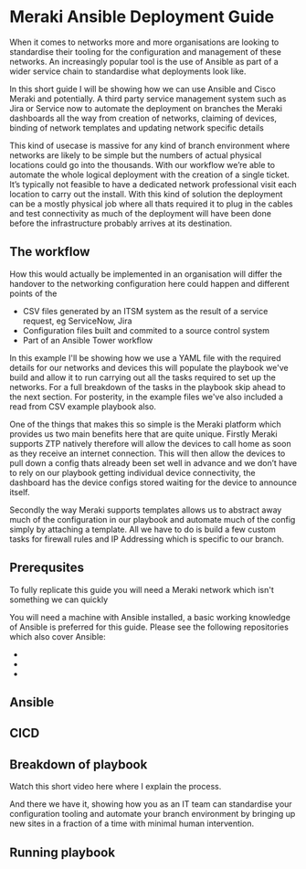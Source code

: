 # Meraki Ansible Deployment Guide

When it comes to networks more and more organisations are looking to standardise their tooling for the configuration and management of these networks. An increasingly popular tool is the use of Ansible as part of a wider service chain to standardise what deployments look like.

In this short guide I will be showing how we can use Ansible and Cisco Meraki and potentially. A third party service management system such as Jira or Service now to automate the deployment on branches the Meraki dashboards all the way from creation of networks, claiming of devices, binding of network templates and updating network specific details

This kind of usecase is massive for any kind of branch environment where networks are likely to be simple but the numbers of actual physical locations could go into the thousands. With our workflow we’re able to automate the whole logical deployment with the creation of a single ticket. It’s typically not feasible to have a dedicated network professional visit each location to carry out the install. With this kind of solution the deployment can be a mostly physical job where all thats required it to plug in the cables and test connectivity as much of the deployment will have been done before the infrastructure probably arrives at its destination.

## The workflow

How this would actually be implemented in an organisation will differ the handover to the networking configuration here could happen and different points of the

* CSV files generated by an ITSM system as the result of a service request, eg ServiceNow, Jira
* Configuration files built and commited to a source control system
* Part of an Ansible Tower workflow

In this example I'll be showing how we use a YAML file with the required details for our networks and devices this will populate the playbook we've build and allow it to run carrying out all the tasks required to set up the networks. For a full breakdown of the tasks in the playbook skip ahead to the next section. For posterity, in the example files we've also included a read from CSV example playbook also.

One of the things that makes this so simple is the Meraki platform which provides us two main benefits here that are quite unique. Firstly Meraki supports ZTP natively therefore will allow the devices to call home as soon as they receive an internet connection. This will then allow the devices to pull down a config thats already been set well in advance and we don’t have to rely on our playbook getting individual device connectivity, the dashboard has the device configs stored waiting for the device to announce itself.

Secondly the way Meraki supports templates allows us to abstract away much of the configuration in our playbook and automate much of the config simply by attaching a template. All we have to do is build a few custom tasks for firewall rules and IP Addressing which is specific to our branch.

## Prerequsites

To fully replicate this guide you will need a Meraki network which isn't something we can quickly

You will need a machine with Ansible installed, a basic working knowledge of Ansible is preferred for this guide. Please see the following repositories which also cover Ansible:

* 
*
*

## Ansible

## CICD 

## Breakdown of playbook

Watch this short video here where I explain the process.

And there we have it, showing how you as an IT team can standardise your configuration tooling and automate your branch environment by bringing up new sites in a fraction of a time with minimal human intervention.

## Running playbook
